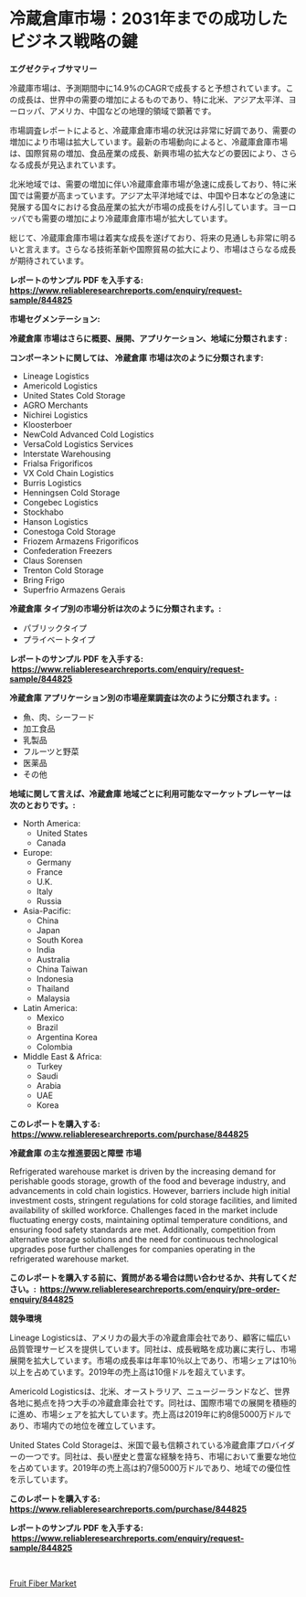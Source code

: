 <p><h1>冷蔵倉庫市場：2031年までの成功したビジネス戦略の鍵</h1></p><p><strong>エグゼクティブサマリー</strong></p>
<p><p>冷蔵庫市場は、予測期間中に14.9%のCAGRで成長すると予想されています。この成長は、世界中の需要の増加によるものであり、特に北米、アジア太平洋、ヨーロッパ、アメリカ、中国などの地理的領域で顕著です。</p><p>市場調査レポートによると、冷蔵庫倉庫市場の状況は非常に好調であり、需要の増加により市場は拡大しています。最新の市場動向によると、冷蔵庫倉庫市場は、国際貿易の増加、食品産業の成長、新興市場の拡大などの要因により、さらなる成長が見込まれています。</p><p>北米地域では、需要の増加に伴い冷蔵庫倉庫市場が急速に成長しており、特に米国では需要が高まっています。アジア太平洋地域では、中国や日本などの急速に発展する国々における食品産業の拡大が市場の成長をけん引しています。ヨーロッパでも需要の増加により冷蔵庫倉庫市場が拡大しています。</p><p>総じて、冷蔵庫倉庫市場は着実な成長を遂げており、将来の見通しも非常に明るいと言えます。さらなる技術革新や国際貿易の拡大により、市場はさらなる成長が期待されています。</p></p>
<p><strong>レポートのサンプル PDF を入手する: <a href="https://www.reliableresearchreports.com/enquiry/request-sample/844825">https://www.reliableresearchreports.com/enquiry/request-sample/844825</a></strong></p>
<p><strong>市場セグメンテーション:</strong></p>
<p><strong> 冷蔵倉庫 市場はさらに概要、展開、アプリケーション、地域に分類されます :</strong></p>
<p><strong>コンポーネントに関しては、 冷蔵倉庫 市場は次のように分類されます: &nbsp;</strong></p>
<p><ul><li>Lineage Logistics</li><li>Americold Logistics</li><li>United States Cold Storage</li><li>AGRO Merchants</li><li>Nichirei Logistics</li><li>Kloosterboer</li><li>NewCold Advanced Cold Logistics</li><li>VersaCold Logistics Services</li><li>Interstate Warehousing</li><li>Frialsa Frigorificos</li><li>VX Cold Chain Logistics</li><li>Burris Logistics</li><li>Henningsen Cold Storage</li><li>Congebec Logistics</li><li>Stockhabo</li><li>Hanson Logistics</li><li>Conestoga Cold Storage</li><li>Friozem Armazens Frigorificos</li><li>Confederation Freezers</li><li>Claus Sorensen</li><li>Trenton Cold Storage</li><li>Bring Frigo</li><li>Superfrio Armazens Gerais</li></ul></p>
<p><strong> 冷蔵倉庫 タイプ別の市場分析は次のように分類されます。:</strong></p>
<p><ul><li>パブリックタイプ</li><li>プライベートタイプ</li></ul></p>
<p><strong>レポートのサンプル PDF を入手する: &nbsp;<a href="https://www.reliableresearchreports.com/enquiry/request-sample/844825">https://www.reliableresearchreports.com/enquiry/request-sample/844825</a></strong></p>
<p><strong> 冷蔵倉庫 アプリケーション別の市場産業調査は次のように分類されます。:</strong></p>
<p><ul><li>魚、肉、シーフード</li><li>加工食品</li><li>乳製品</li><li>フルーツと野菜</li><li>医薬品</li><li>その他</li></ul></p>
<p><strong>地域に関して言えば、冷蔵倉庫 地域ごとに利用可能なマーケットプレーヤーは次のとおりです。:</strong></p>
<p><ul>
    <li>
        North America:
        <ul>
            <li>United States</li>
            <li>Canada</li>
        </ul>
    </li>
    <li>
        Europe:
        <ul>
            <li>Germany</li>
            <li>France</li>
            <li>U.K.</li>
            <li>Italy</li>
            <li>Russia</li>
        </ul>
    </li>
    <li>
        Asia-Pacific:
        <ul>
            <li>China</li>
            <li>Japan</li>
            <li>South Korea</li>
            <li>India</li>
            <li>Australia</li>
            <li>China Taiwan</li>
            <li>Indonesia</li>
            <li>Thailand</li>
            <li>Malaysia</li>
        </ul>
    </li>
    <li>
        Latin America:
        <ul>
            <li>Mexico</li>
            <li>Brazil</li>
            <li>Argentina Korea</li>
            <li>Colombia</li>
        </ul>
    </li>
    <li>
        Middle East & Africa:
        <ul>
            <li>Turkey</li>
            <li>Saudi</li>
            <li>Arabia</li>
            <li>UAE</li>
            <li>Korea</li>
        </ul>
    </li>
    </ul></p>
<p><strong>このレポートを購入する: &nbsp;<a href="https://www.reliableresearchreports.com/purchase/844825">https://www.reliableresearchreports.com/purchase/844825</a></strong></p>
<p><strong>冷蔵倉庫 の主な推進要因と障壁 市場</strong></p>
<p><p>Refrigerated warehouse market is driven by the increasing demand for perishable goods storage, growth of the food and beverage industry, and advancements in cold chain logistics. However, barriers include high initial investment costs, stringent regulations for cold storage facilities, and limited availability of skilled workforce. Challenges faced in the market include fluctuating energy costs, maintaining optimal temperature conditions, and ensuring food safety standards are met. Additionally, competition from alternative storage solutions and the need for continuous technological upgrades pose further challenges for companies operating in the refrigerated warehouse market.</p></p>
<p><strong>このレポートを購入する前に、質問がある場合は問い合わせるか、共有してください。:&nbsp; <a href="https://www.reliableresearchreports.com/enquiry/pre-order-enquiry/844825">https://www.reliableresearchreports.com/enquiry/pre-order-enquiry/844825</a></strong></p>
<p><strong>競争環境</strong></p>
<p><p>Lineage Logisticsは、アメリカの最大手の冷蔵倉庫会社であり、顧客に幅広い品質管理サービスを提供しています。同社は、成長戦略を成功裏に実行し、市場展開を拡大しています。市場の成長率は年率10％以上であり、市場シェアは10％以上を占めています。2019年の売上高は10億ドルを超えています。</p><p>Americold Logisticsは、北米、オーストラリア、ニュージーランドなど、世界各地に拠点を持つ大手の冷蔵倉庫会社です。同社は、国際市場での展開を積極的に進め、市場シェアを拡大しています。売上高は2019年に約8億5000万ドルであり、市場内での地位を確立しています。</p><p>United States Cold Storageは、米国で最も信頼されている冷蔵倉庫プロバイダーの一つです。同社は、長い歴史と豊富な経験を持ち、市場において重要な地位を占めています。2019年の売上高は約7億5000万ドルであり、地域での優位性を示しています。</p></p>
<p><strong>このレポートを購入する: &nbsp; <a href="https://www.reliableresearchreports.com/purchase/844825">https://www.reliableresearchreports.com/purchase/844825</a></strong></p>
<p><strong>レポートのサンプル PDF を入手する: &nbsp;<a href="https://www.reliableresearchreports.com/enquiry/request-sample/844825">https://www.reliableresearchreports.com/enquiry/request-sample/844825</a></strong><strong></strong></p>
<p>&nbsp;</p>
<p><p><a href="https://glittery-fuchsia-86a.notion.site/Fruit-Fiber-Market-Provides-a-Comprehensive-Analysis-Including-a-Macro-Overview-of-the-Market-as-wel-dc617acab6c04a6ab428dcd017e4ef33">Fruit Fiber Market</a></p></p>